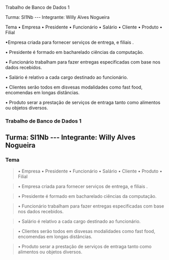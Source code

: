Trabalho de Banco de Dados 1

Turma: SI1Nb          ---    Integrante: Willy Alves Nogueira

Tema
• Empresa • Presidente • Funcionário • Salário • Cliente • Produto • Filial

•Empresa criada para fornecer serviços de entrega, e filiais .

• Presidente é formado em bacharelado ciências da computação.

• Funcionário trabalham para fazer entregas especificadas com base nos dados recebidos.

 • Salário é relativo a cada cargo destinado ao funcionário.
 
 • Clientes serão todos em disvesas modalidades como fast food, encomendas em longas distâncias.
 
 • Produto serar a prestação de serviços de entraga tanto como alimentos ou objetos diversos.
 
 

### Trabalho de Banco de Dados 1


## Turma: SI1Nb          ---    Integrante: Willy Alves Nogueira
### Tema
> • Empresa • Presidente • Funcionário • Salário • Cliente • Produto • Filial

> • Empresa criada para fornecer serviços de entrega, e filiais .

> • Presidente é formado em bacharelado ciências da computação.

> • Funcionário trabalham para fazer entregas especificadas com base nos dados recebidos.

>  • Salário é relativo a cada cargo destinado ao funcionário.

>  • Clientes serão todos em disvesas modalidades como fast food, encomendas em longas distâncias.

>  • Produto serar a prestação de serviços de entraga tanto como alimentos ou objetos diversos.
